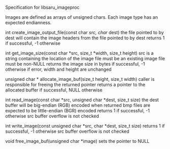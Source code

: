 Specification for libsaru_imageproc

Images are defined as arrays of unsigned chars.
Each image type has an expected endianness.

int create_image_output_file(const char *src, char* dest)
    the file pointed to by dest will contain the image headers from the 
    file pointed to by dest
    returns 1 if successful, -1 otherwise

int get_image_size(const char *src, size_t *width, size_t height)
    src is a string containing the location of the image file
        must be an existing image file
        must be non-NULL
    returns the image size in bytes if successful, -1 otherwise
        if error, width and height are unchanged

unsigned char * allocate_image_buf(size_t height, size_t width)
    caller is responsible for freeing the returned pointer
    returns a pointer to the allocated buffer if successful, NULL otherwise

int read_image(const char *src, unsigned char *dest, size_t size)
    the dest buffer will be big-endian (RGB) encoded when returned
    bmp files are expected to be little-endian (BGR) encoded
    returns 1 if successful, -1 otherwise 
        src buffer overflow is not checked

int write_image(const unsigned char *src, char *dest, size_t size)
    returns 1 if successful, -1 otherwise
        src buffer overflow is not checked

void free_image_buf(unsigned char *image)
    sets the pointer to NULL


